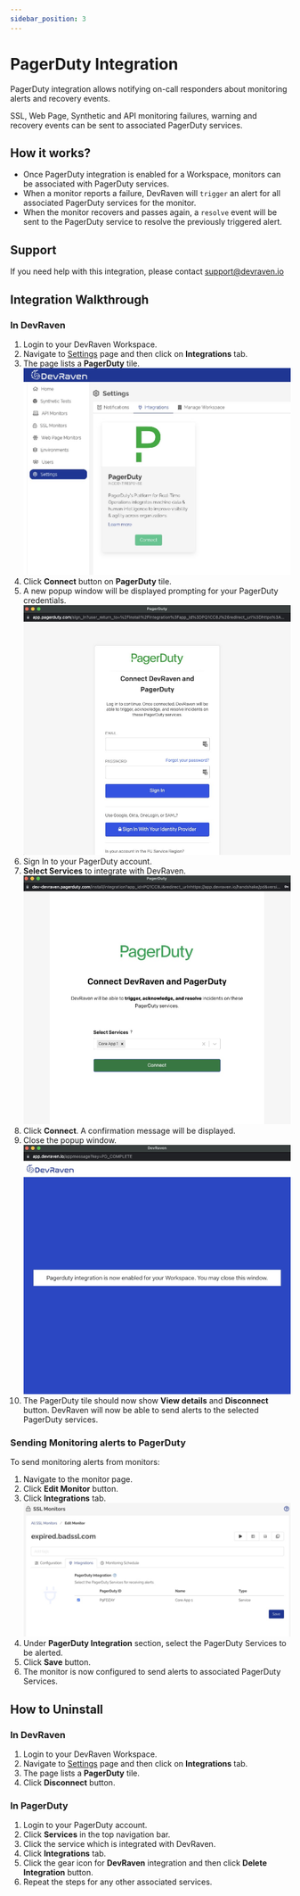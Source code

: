 ```yaml
---
sidebar_position: 3
---
```


# PagerDuty Integration

PagerDuty integration allows notifying on-call responders about monitoring alerts and recovery events.

SSL, Web Page, Synthetic and API monitoring failures, warning and recovery events can be sent to associated PagerDuty services.

## How it works?

* Once PagerDuty integration is enabled for a Workspace, monitors can be associated with PagerDuty services.
* When a monitor reports a failure, DevRaven will `trigger` an alert for all associated PagerDuty services for the monitor.
* When the monitor recovers and passes again, a `resolve` event will be sent to the PagerDuty service to resolve the previously triggered alert.

## Support
If you need help with this integration, please contact support@devraven.io

## Integration Walkthrough

### In DevRaven

1. Login to your DevRaven Workspace.
2. Navigate to [Settings](https://app.devraven.io/app/settings) page and then click on **Integrations** tab.
3. The page lists a **PagerDuty** tile.
![PagerDuty Tile](/img/dr-pd1.jpg)
4. Click **Connect** button on **PagerDuty** tile.
5. A new popup window will be displayed prompting for your PagerDuty credentials.
![PagerDuty Login](/img/dr-pd2.jpg)
6. Sign In to your PagerDuty account.
7. **Select Services** to integrate with DevRaven.
![Select PagerDuty Services](/img/dr-pd3.jpg)
8. Click **Connect**. A confirmation message will be displayed.
9. Close the popup window.
![Confirmation Message](/img/dr-pd4.jpg)
10. The PagerDuty tile should now show **View details** and **Disconnect** button. DevRaven will now be able to send alerts to the selected PagerDuty services.

### Sending Monitoring alerts to PagerDuty

To send monitoring alerts from monitors:

1. Navigate to the monitor page.
2. Click **Edit Monitor** button.
3. Click **Integrations** tab.
![Integrations tab](/img/dr-pd5.jpg)
4. Under **PagerDuty Integration** section, select the PagerDuty Services to be alerted.
5. Click **Save** button.
6. The monitor is now configured to send alerts to associated PagerDuty Services.

## How to Uninstall

### In DevRaven

1. Login to your DevRaven Workspace.
2. Navigate to [Settings](https://app.devraven.io/app/settings) page and then click on **Integrations** tab.
3. The page lists a **PagerDuty** tile.
4. Click **Disconnect** button.

### In PagerDuty

1. Login to your PagerDuty account.
2. Click **Services** in the top navigation bar.
3. Click the service which is integrated with DevRaven.
4. Click **Integrations** tab.
5. Click the gear icon for **DevRaven** integration and then click **Delete Integration** button.
6. Repeat the steps for any other associated services.
